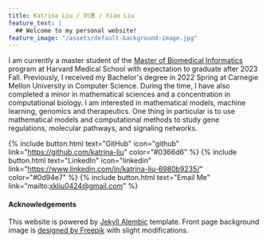 ```yaml
---
title: Katrina Liu / 刘潇 / Xiao Liu 
feature_text: |
  ## Welcome to my personal website!
feature_image: "/assets/default-background-image.jpg"
---
```


I am currently a master student of the [Master of Biomedical Informatics](https://dbmi.hms.harvard.edu/education/master-biomedical-informatics) program at Harvard Medical School with expectation to graduate after 2023 Fall. Previously, I received my Bachelor's degree in 2022 Spring at Carnegie Mellon University in Computer Science. During the time, I have also completed a minor in mathematical sciences and a concentration in computational biology. I am interested in mathematical models, machine learning, genomics and therapeutics. One thing in particular is to use mathematical models and computational methods to study gene regulations, molecular pathways, and signaling networks.

{% include button.html text="GitHub" icon="github" link="https://github.com/katrina-liu" color="#0366d6" %} {% include button.html text="LinkedIn" icon="linkedin" link="https://www.linkedin.com/in/katrina-liu-6980b9235/" color="#0d94e7" %} {% include button.html text="Email Me" link="mailto:xkliu0424@gmail.com" %}

#### Acknowledgements
This website is powered by <a href="https://alembic.darn.es/">Jekyll Alembic</a> template. Front page background image is <a href="http://www.freepik.com">designed by Freepik</a> with slight modifications.
